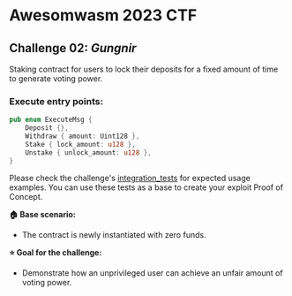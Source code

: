 # Awesomwasm 2023 CTF

## Challenge 02: *Gungnir*

Staking contract for users to lock their deposits for a fixed amount of time to generate voting power.

### Execute entry points:
```rust
pub enum ExecuteMsg {
    Deposit {},
    Withdraw { amount: Uint128 },
    Stake { lock_amount: u128 },
    Unstake { unlock_amount: u128 },
}
```

Please check the challenge's [integration_tests](./src/integration_test.rs) for expected usage examples.
You can use these tests as a base to create your exploit Proof of Concept.

**:house: Base scenario:**
- The contract is newly instantiated with zero funds.

**:star: Goal for the challenge:**
- Demonstrate how an unprivileged user can achieve an unfair amount of voting power.

